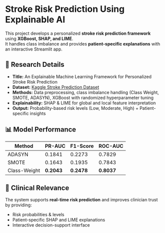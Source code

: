 # Stroke Risk Prediction Using Explainable AI

This project develops a personalized **stroke risk prediction framework** using **XGBoost, SHAP, and LIME**.  
It handles class imbalance and provides **patient-specific explanations** with an interactive Streamlit app.

## 📖 Research Details
- **Title:** An Explainable Machine Learning Framework for Personalized Stroke Risk Prediction
- **Dataset:** [Kaggle Stroke Prediction Dataset](https://www.kaggle.com/fedesoriano/stroke-prediction-dataset)
- **Methods:** Data preprocessing, class imbalance handling (Class Weight, SMOTE, ADASYN), XGBoost with randomized hyperparameter tuning
- **Explainability:** SHAP & LIME for global and local feature interpretation
- **Output:** Probability-based risk levels (Low, Moderate, High) + Patient-specific insights

## 📊 Model Performance
| Method        | PR-AUC | F1-Score | ROC-AUC |
|---------------|--------|----------|---------|
| ADASYN        | 0.1841 | 0.2273   | 0.7829  |
| SMOTE         | 0.1643 | 0.1935   | 0.7843  |
| Class-Weight  | **0.2043** | **0.2478** | **0.8037** |

## 🏥 Clinical Relevance
The system supports **real-time risk prediction** and improves clinician trust by providing:
- Risk probabilities & levels
- Patient-specific SHAP and LIME explanations
- Interactive decision-support interface



